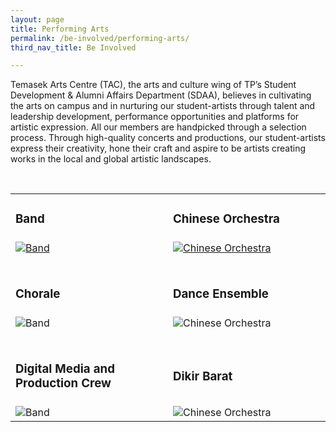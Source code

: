 ```yaml
---
layout: page
title: Performing Arts
permalink: /be-involved/performing-arts/
third_nav_title: Be Involved

---
```


Temasek Arts Centre (TAC), the arts and culture wing of TP’s Student Development & Alumni Affairs Department (SDAA), believes in cultivating the arts on campus and in nurturing our student-artists through talent and leadership development, performance opportunities and platforms for artistic expression. All our members are handpicked through a selection process. Through high-quality concerts and productions, our student-artists express their creativity, hone their craft and aspire to be artists creating works in the local and global artistic landscapes.

<div>
    <table>
        <tr>
            <td style="width:49%"><h3>Band</h3>
            </td>
            <td style="width:49%"><h3>Chinese Orchestra</h3>
            </td>
        </tr>
        <tr>
            <td style="width:49%">
                <a href="{{site.baseurl}}/cca/band/">
                    <image src="https://www.tp.edu.sg/content/dam/tp-web/images/life@tp/cca/performing-arts/band.jpg" style="display:block;margin-left:auto;margin-right:auto;" alt="Band">
                    </image>
                </a>
            </td>
            <td style="width:49%">
                <a href="{{site.baseurl}}/cca/band/">
                    <image src="https://www.tp.edu.sg/content/dam/tp-web/images/life@tp/cca/performing-arts/chinese_orchestra.jpg" style="display:block;margin-left:auto;margin-right:auto;" alt="Chinese Orchestra">
                    </image>
                </a>
            </td>
        </tr>
        <tr>
            <td style="width:49%"><br><h3>Chorale</h3>
            </td>
            <td style="width:49%"><br><h3>Dance Ensemble</h3>
            </td>
        </tr>
        <tr>
            <td style="width:49%"><image src="https://www.tp.edu.sg/content/dam/tp-web/images/life@tp/cca/performing-arts/chorale.jpg" style="display:block;margin-left:auto;margin-right:auto;" alt="Band"></image>
            </td>
            <td style="width:49%"><image src="https://www.tp.edu.sg/content/dam/tp-web/images/life@tp/cca/performing-arts/dance_ensemble.jpg" style="display:block;margin-left:auto;margin-right:auto;" alt="Chinese Orchestra"></image>
            </td>
        </tr>
        <tr>
           <br>
            <td style="width:49%"><br><h3>Digital Media and Production Crew</h3>
            </td>
            <td style="width:49%"><br><h3>Dikir Barat</h3>
            </td>
        </tr>
        <tr>
            <td style="width:49%"><image src="https://www.tp.edu.sg/content/dam/tp-web/images/life@tp/cca/performing-arts/digital_media.jpg" style="display:block;margin-left:auto;margin-right:auto;" alt="Band"></image>
            </td>
            <td style="width:49%"><image src="https://www.tp.edu.sg/content/dam/tp-web/images/life@tp/cca/performing-arts/dikir_barat.jpg" style="display:block;margin-left:auto;margin-right:auto;" alt="Chinese Orchestra"></image>
            </td>
        </tr>
    </table>
</div>
